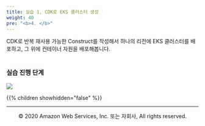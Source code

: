 ```yaml
---
title: 실습 1, CDK로 EKS 클러스터 생성
weight: 40
pre: "<b>4. </b>"
---
```


CDK로 반복 재사용 가능한 Construct를 작성해서 하나의 리전에 EKS 클러스터를 배포하고,
그 위에 컨테이너 자원을 배포해봅니다. <br/><br/>

### 실습 진행 단계

![](/images/20-single-region/intro.svg)

{{% children showhidden="false" %}}


---
<p align="center">
© 2020 Amazon Web Services, Inc. 또는 자회사, All rights reserved.
</p>
